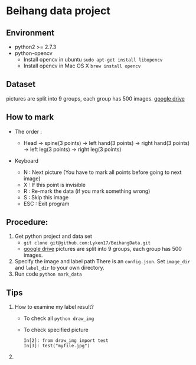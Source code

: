 # Beihang data project

## Environment
* python2 >= 2.7.3
* python-opencv
    * Install opencv in ubuntu ```sudo apt-get install libopencv```
    * Install opencv in Mac OS X ```brew install opencv```

## Dataset
pictures are split into 9 groups, each group has 500 images. [google drive](https://drive.google.com/folderview?id=0B3lu5NBSC7pVTWhxeG1oVVV1bWM&usp=sharing)

## How to mark
* The order :
    * Head -> spine(3 points) -> left hand(3 points) -> right hand(3 points) -> left leg(3 points) -> right leg(3 points)

* Keyboard
    * N : Next picture (You have to mark all points before going to next image)
    * X : If this point is invisible
    * R : Re-mark the data (if you mark something wrong)
    * S : Skip this image
    * ESC : Exit program

## Procedure:
1. Get python project and data set
    * ```git clone git@github.com:Lyken17/BeihangData.git```
    * [google drive](https://drive.google.com/folderview?id=0B3lu5NBSC7pVSV9hM1h5VTV3SW8&usp=sharing)
    pictures are split into 9 groups, each group has 500 images.
2. Specify the image and label path
    There is an `config.json`. Set `image_dir` and `label_dir` to your own directory.
3. Run code
    ```python mark_data```

## Tips
1. How to examine my label result?
    * To check all ```python draw_img```
    * To check specified picture

        ```
        In[2]: from draw_img import test
        In[3]: test("myfile.jpg")
        ```

2.





